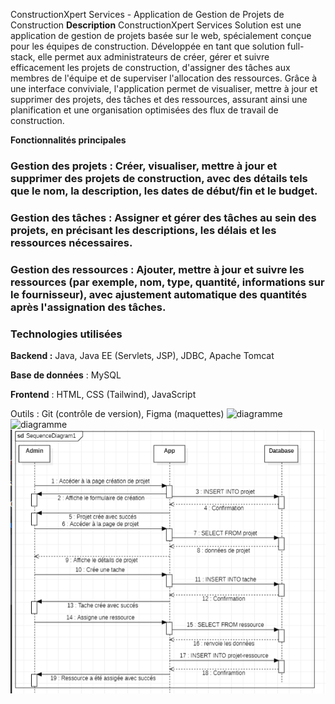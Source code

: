 ConstructionXpert Services - Application de Gestion de Projets de Construction
**Description**
ConstructionXpert Services Solution est une application de gestion de projets basée sur le web, spécialement conçue pour les équipes de construction. Développée en tant que solution full-stack, elle permet aux administrateurs de créer, gérer et suivre efficacement les projets de construction, d'assigner des tâches aux membres de l'équipe et de superviser l'allocation des ressources. Grâce à une interface conviviale, l'application permet de visualiser, mettre à jour et supprimer des projets, des tâches et des ressources, assurant ainsi une planification et une organisation optimisées des flux de travail de construction.

**Fonctionnalités principales**

### Gestion des projets : Créer, visualiser, mettre à jour et supprimer des projets de construction, avec des détails tels que le nom, la description, les dates de début/fin et le budget.

### Gestion des tâches : Assigner et gérer des tâches au sein des projets, en précisant les descriptions, les délais et les ressources nécessaires.

### Gestion des ressources : Ajouter, mettre à jour et suivre les ressources (par exemple, nom, type, quantité, informations sur le fournisseur), avec ajustement automatique des quantités après l'assignation des tâches.

### Technologies utilisées

**Backend :** Java, Java EE (Servlets, JSP), JDBC, Apache Tomcat

**Base de données** : MySQL

**Frontend** : HTML, CSS (Tailwind), JavaScript

Outils : Git (contrôle de version), Figma (maquettes)
![diagramme](Capture%20d'écran%202025-03-24%20153721.png)
![diagramme](Capture%20d'écran%202025-03-24%20153913.png)
![diagramme](Capture_decran_2025-03-21_121122.png)